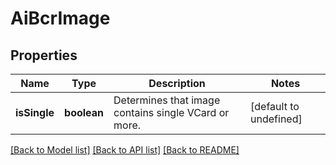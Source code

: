 
# AiBcrImage

## Properties
Name | Type | Description | Notes
------------ | ------------- | ------------- | -------------
**isSingle** | **boolean** | Determines that image contains single VCard or more.              | [default to undefined]



[[Back to Model list]](README.md#documentation-for-models) [[Back to API list]](README.md#documentation-for-api-endpoints) [[Back to README]](README.md)
